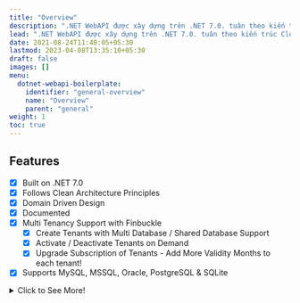 ```yaml
---
title: "Overview"
description: ".NET WebAPI được xây dựng trên .NET 7.0. tuân theo kiến trúc Clean Architecture"
lead: ".NET WebAPI được xây dựng trên .NET 7.0. tuân theo kiến trúc Clean Architecture"
date: 2021-08-24T11:40:05+05:30
lastmod: 2023-04-08T13:35:10+05:30
draft: false
images: []
menu:
  dotnet-webapi-boilerplate:
    identifier: "general-overview"
    name: "Overview"
    parent: "general"
weight: 1
toc: true
---
```


## Features

- [x] Built on .NET 7.0
- [x] Follows Clean Architecture Principles
- [x] Domain Driven Design
- [x] Documented
- [x] Multi Tenancy Support with Finbuckle
  - [x] Create Tenants with Multi Database / Shared Database Support
  - [x] Activate / Deactivate Tenants on Demand
  - [x] Upgrade Subscription of Tenants - Add More Validity Months to each tenant!
- [x] Supports MySQL, MSSQL, Oracle, PostgreSQL & SQLite

<details>
  <summary>Click to See More!</summary>

- [x] Uses Entity Framework Core as DB Abstraction
- [x] Flexible Repository Pattern
- [x] Dapper Integration for Optimal Performance
- [x] Serilog Integration with various Sinks - File, SEQ, Kibana
- [x] OpenAPI - Supports Client Service Generation
- [x] Mapster Integration for Quicker Mapping
- [x] API Versioning
- [x] Response Caching - Distributed Caching + REDIS
- [x] Fluent Validations
- [x] Audit Logging
- [x] Advanced User & Role Based Permission Management
- [x] Hangfire Support - Secured Dashboard
- [x] File Storage Service
- [x] JWT & Ldap Authentication
- [x] MediatR - CQRS
- [x] SignalR Notifications
- [x] & Much More
</details>

